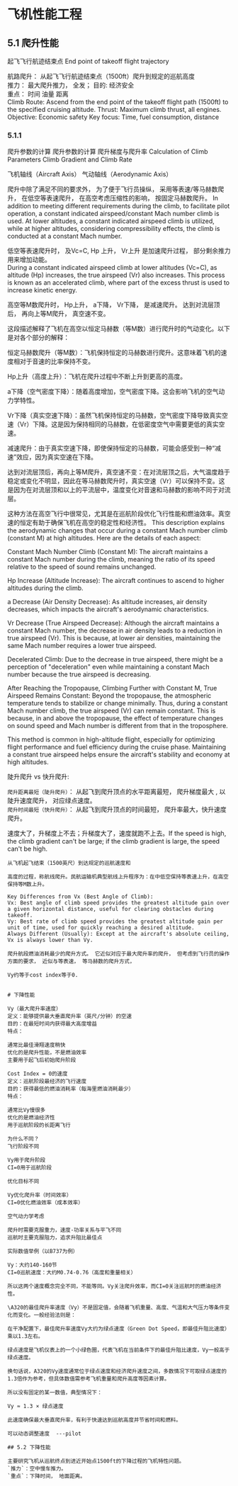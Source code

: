 # 飞机性能工程
## 5.1 爬升性能

起飞飞行航迹结束点 End point of takeoff flight trajectory

航路爬升： 从起飞飞行航迹结束点（1500ft）爬升到规定的巡航高度  
推力： 最大爬升推力， 全发；
目的: 经济安全   
重点： 时间 油量 距离    
Climb Route: Ascend from the end point of the takeoff flight path (1500ft) to the specified cruising altitude.
Thrust: Maximum climb thrust, all engines.
Objective: Economic safety
Key focus: Time, fuel consumption, distance

### 5.1.1 
爬升参数的计算    爬升参数的计算  爬升梯度与爬升率
Calculation of Climb Parameters    Climb Gradient and Climb Rate

飞机轴线（Aircraft Axis） 
气动轴线（Aerodynamic Axis）


爬升中除了满足不同的要求外， 为了便于飞行员操纵， 采用等表速/等马赫数爬升， 在低空等表速爬升， 在高空考虑压缩性的影响， 按固定马赫数爬升。
In addition to meeting different requirements during the climb, to facilitate pilot operation, a constant indicated airspeed/constant Mach number climb is used. At lower altitudes, a constant indicated airspeed climb is utilized, while at higher altitudes, considering compressibility effects, the climb is conducted at a constant Mach number.

低空等表速爬升时， 及Vc=C, Hp 上升， Vr上升   是加速爬升过程， 部分剩余推力用来增加动能。  
During a constant indicated airspeed climb at lower altitudes (Vc=C), as altitude (Hp) increases, the true airspeed (Vr) also increases. This process is known as an accelerated climb, where part of the excess thrust is used to increase kinetic energy.


高空等M数爬升时， Hp上升， a下降， Vr下降， 是减速爬升。   达到对流层顶后， 再向上等M爬升， 真空速不变。 


这段描述解释了飞机在高空以恒定马赫数（等M数）进行爬升时的气动变化。以下是对各个部分的解释：

恒定马赫数爬升（等M数）：飞机保持恒定的马赫数进行爬升。这意味着飞机的速度相对于音速的比率保持不变。

Hp上升（高度上升）：飞机在爬升过程中不断上升到更高的高度。

a下降（空气密度下降）：随着高度增加，空气密度下降。这会影响飞机的空气动力学特性。

Vr下降（真实空速下降）：虽然飞机保持恒定的马赫数，空气密度下降导致真实空速（Vr）下降。这是因为保持相同的马赫数，在低密度空气中需要更低的真实空速。

减速爬升：由于真实空速下降，即使保持恒定的马赫数，可能会感受到一种“减速”效应，因为真实空速在下降。

达到对流层顶后，再向上等M爬升，真空速不变：在对流层顶之后，大气温度趋于稳定或变化不明显，因此在等马赫数爬升时，真实空速（Vr）可以保持不变。这是因为在对流层顶和以上的平流层中，温度变化对音速和马赫数的影响不同于对流层。

这种方法在高空飞行中很常见，尤其是在巡航阶段优化飞行性能和燃油效率。真空速的恒定有助于确保飞机在高空的稳定性和经济性。
This description explains the aerodynamic changes that occur during a constant Mach number climb (constant M) at high altitudes. Here are the details of each aspect:

Constant Mach Number Climb (Constant M): The aircraft maintains a constant Mach number during the climb, meaning the ratio of its speed relative to the speed of sound remains unchanged.

Hp Increase (Altitude Increase): The aircraft continues to ascend to higher altitudes during the climb.

a Decrease (Air Density Decrease): As altitude increases, air density decreases, which impacts the aircraft's aerodynamic characteristics.

Vr Decrease (True Airspeed Decrease): Although the aircraft maintains a constant Mach number, the decrease in air density leads to a reduction in true airspeed (Vr). This is because, at lower air densities, maintaining the same Mach number requires a lower true airspeed.

Decelerated Climb: Due to the decrease in true airspeed, there might be a perception of "deceleration" even while maintaining a constant Mach number because the true airspeed is decreasing.

After Reaching the Tropopause, Climbing Further with Constant M, True Airspeed Remains Constant: Beyond the tropopause, the atmospheric temperature tends to stabilize or change minimally. Thus, during a constant Mach number climb, the true airspeed (Vr) can remain constant. This is because, in and above the tropopause, the effect of temperature changes on sound speed and Mach number is different from that in the troposphere.

This method is common in high-altitude flight, especially for optimizing flight performance and fuel efficiency during the cruise phase. Maintaining a constant true airspeed helps ensure the aircraft's stability and economy at high altitudes.

陡升爬升 vs 快升爬升:

   `爬升距离最短（陡升爬升）`： 从起飞到爬升顶点的水平距离最短， 爬升梯度最大 , 以陡升速度爬升， 对应绿点速度。    
   `爬升时间最短（快升爬升）`： 从起飞到爬升顶点的时间最短， 爬升率最大，快升速度爬升。   

   速度大了，升梯度上不去；升梯度大了，速度就跑不上去。If the speed is high, the climb gradient can't be large; if the climb gradient is large, the speed can't be high.



   ```````````````
从飞机起飞结束（1500英尺）到达规定的巡航速度和

高度的过程，称航线爬升。民航运输机典型航线上升程序为：在中低空保持等表速上升，在高空保持等M数上升。

Key Differences from Vx (Best Angle of Climb):
Vx: Best angle of climb speed provides the greatest altitude gain over a given horizontal distance, useful for clearing obstacles during takeoff. 
Vy: Best rate of climb speed provides the greatest altitude gain per unit of time, used for quickly reaching a desired altitude. 
Always Different (Usually): Except at the aircraft's absolute ceiling, Vx is always lower than Vy. 

爬升航段燃油消耗最少的爬升方式。 它近似对应于最大爬升率的爬升， 但考虑到飞行员的操作方面的要求， 近似与等表速， 等马赫数的爬升方式，

Vy约等于cost index等于0.


# 下降性能

Vy（最大爬升率速度）
定义：能够提供最大垂直爬升率（英尺/分钟）的空速
目的：在最短时间内获得最大高度增益
特点：

通常比最佳滑翔速度稍快
优化的是爬升性能，不是燃油效率
主要用于起飞后初始爬升阶段

Cost Index = 0的速度
定义：巡航阶段最经济的飞行速度
目的：获得最低的燃油消耗率（每海里燃油消耗最少）
特点：

通常比Vy慢很多
优化的是燃油经济性
用于巡航阶段的长距离飞行

为什么不同？
飞行阶段不同

Vy用于爬升阶段
CI=0用于巡航阶段

优化目标不同

Vy优化爬升率（时间效率）
CI=0优化燃油效率（成本效率）

空气动力学考虑

爬升时需要克服重力，速度-功率关系与平飞不同
巡航时主要克服阻力，追求升阻比最佳点

实际数值举例（以B737为例）

Vy：大约140-160节
CI=0巡航速度：大约M0.74-0.76（高度和重量相关）

所以这两个速度概念完全不同，不能等同。Vy关注爬升效率，而CI=0关注巡航时的燃油经济性。

\A320的最佳爬升率速度（Vy）不是固定值，会随着飞机重量、高度、气温和大气压力等条件变化而变化。一般经验法则是：

在干净配置下，最佳爬升率速度Vy大约为绿点速度（Green Dot Speed，即最佳升阻比速度）乘以1.3左右。

绿点速度是飞机仪表上的一个小绿色圈，代表飞机在当前条件下的最佳升阻比速度，Vy一般高于绿点速度。

换句话说，A320的Vy速度通常位于绿点速度和经济爬升速度之间，多数情况下可取绿点速度的1.3倍作为参考，但具体数值需参考飞机重量和爬升高度等因素计算。

所以没有固定的某一数值，典型情况下：

Vy ≈ 1.3 × 绿点速度

此速度确保最大垂直爬升率，有利于快速达到巡航高度并节省时间和燃料。

可以动态调整速度  ---pilot

## 5.2 下降性能

主要研究飞机从巡航终点到进近开始点1500ft的下降过程的飞机特性问题。  
`推力`：空中慢车推力。 
`重点`：下降时间， 地面距离。

